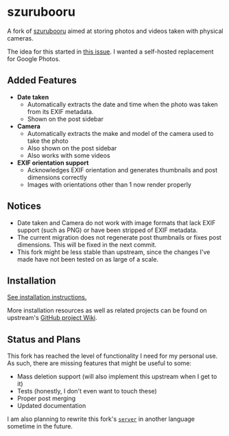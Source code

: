 # szurubooru

A fork of [szurubooru](https://github.com/rr-/szurubooru) aimed at storing photos and videos taken with physical cameras.

The idea for this started in [this issue](https://github.com/rr-/szurubooru/issues/340). I wanted a self-hosted replacement for Google Photos.

## Added Features

- **Date taken**
  - Automatically extracts the date and time when the photo was taken from its EXIF metadata.
  - Shown on the post sidebar
- **Camera**
  - Automatically extracts the make and model of the camera used to take the photo
  - Also shown on the post sidebar
  - Also works with some videos
- **EXIF orientation support**
  - Acknowledges EXIF orientation and generates thumbnails and post dimensions correctly
  - Images with orientations other than 1 now render properly

## Notices

- Date taken and Camera do not work with image formats that lack EXIF support (such as PNG) or have been stripped of EXIF metadata.
- The current migration does not regenerate post thumbnails or fixes post dimensions. This will be fixed in the next commit.
- This fork might be less stable than upstream, since the changes I've made have not been tested on as large of a scale.

## Installation

[See installation instructions.](doc/INSTALL.md)

More installation resources as well as related projects can be found on upstream's [GitHub project Wiki](https://github.com/rr-/szurubooru/wiki).

## Status and Plans

This fork has reached the level of functionality I need for my personal use. As such, there are missing features that might be useful to some:

- Mass deletion support (will also implement this upstream when I get to it)
- Tests (honestly, I don't even want to touch these)
- Proper post merging
- Updated documentation

I am also planning to rewrite this fork's [`server`](server/) in another language sometime in the future.
